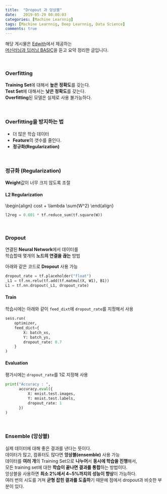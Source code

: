 ```yaml
---
title:  "Dropout 과 앙상블"
date:   2019-05-29 00:00:03
categories: [Machine Learnnig]
tags: [Machine Learnnig, Deep Learnnig, Data Science]
comments: true
---
```


해당 게시물은 [Edwith](https://www.edwith.org)에서 제공하는<br/>
[머신러닝과 딥러닝 BASIC](https://www.edwith.org/others26/joinLectures/9829)을 듣고 요약 정리한 글입니다.

<br/>

### Overfitting
**Training Set**에 대해서 **높은 정확도**를 갖는다.<br/>
**Test Set**에 대해서는 **낮은 정확도**를 갖는다.<br/>
**Overfitting**된 모델은 실제로 사용 불가능하다.<br/>

<br/>

### Overfitting을 방지하는 법
- 더 많은 학습 데이터
- **Feature**의 갯수를 줄인다.
- **정규화(Regularization)**

<br/>

### 정규화 (Regularization)
**Weight**값이 너무 크지 않도록 조절<br/>

#### L2 Regularization
\begin{align}
    cost + \lambda \sum{W^2}
\end{align}

```python
l2reg = 0.001 * tf.reduce_sum(tf.square(W))
```

<br/>

### Dropout
연결된 **Neural Network**에서 데이터를<br/>
학습할때 몇개의 **노드의 연결을 끊는** 방법

아래와 같은 코드로 **Dropout** 사용 가능
```python
dropout_rate = tf.placeholder("float")
_L1 = tf.nn.relu(tf.add(tf.matmul(X, W1), B1))
L1 = tf.nn.dropout(_L1, dropout_rate)
```

#### Train
학습시에는 아래와 같이 `feed_dixt`에 `dropout_rate`를 지정해서 사용
```python
sess.run(
    optimizer, 
    feed_dict={
        X: batch_xs, 
        Y: batch_ys, 
        dropout_rate: 0.7
    }
)
```

#### Evaluation
평가시에는 `dropout_rate`를 1로 지정해 사용
```python
print("Accuracy : ",
      accuracy.eval({
          X: mnist.test.images,
          Y: mnist.test.labels,
          dropout_rate: 1
      })
)
```

<br/>

### Ensemble (앙상블)
실제 데이터에 대해 좋은 결과를 낸다는 뜻이다.<br/>
데이터가 많고, 컴퓨터도 많다면 **앙상블(ensemble)** 사용 가능<br/>
데이터를 **여러 개**의 Training Set으로 **나누어**서 **동시에 학습을 진행**해서,<br/>
모든 training set에 대한 **학습이 끝나면 결과를 통합**하는 방법이다.<br/>
앙상블을 사용하면 **최소 2%에서 4~5%까지의 성능이 향상**이 가능하다.<br/>
여러 번의 시도를 거쳐 **균형 잡힌 결과를 도출하**기 때문에 점에서 dropout과 비슷한 부분이 있다.<br/>
